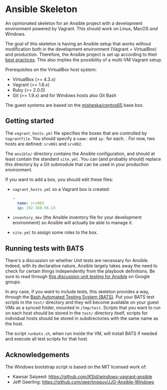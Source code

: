 # Ansible Skeleton

An opinionated skeleton for an Ansible project with a development environment
powered by Vagrant. This should work on Linux, MacOS *and* Windows.

The goal of this skeleton is having an Ansible setup that works without modification both in the development environment (Vagrant + VirtualBox) and production. Therefore, the Ansible project is set up according to their [best practices](http://docs.ansible.com/playbooks_best_practices.html). This also implies the possibility of a multi-VM Vagrant setup.

Prerequisites on the VirtualBox host system:

* VirtualBox (>= 4.3.x)
* Vagrant (>= 1.6.x)
* Ruby (>= 2.0.0)
* Git (>= 1.9.x) and for Windows hosts also Git Bash

The guest systems are based on the [misheska/centos65](https://vagrantcloud.com/misheska/centos65) base box.

## Getting started

The `vagrant_hosts.yml` file specifies the boxes that are controlled by `Vagrantfile`. You should specify a `name:` and `ip:` for each.  . For now, two hosts are defined: `srv001` and `srv002`.

The `ansible/` directory contains the Ansible configuration, and should at least contain the standard `site.yml`. You can (and probably should) replace this directory by a Git submodule that can be used in your production environment.

If you want to add a box, you should edit these files:

* `vagrant_hosts.yml` so a Vagrant box is created:

  ```yaml
  -
    name: srv003
    ip: 192.168.56.13
  ```

* `inventory_dev` (the Ansible inventory file for your development environment) so Ansible will actually be able to manage it.
* `site.yml` to assign some roles to the box.

## Running tests with BATS

There's a discussion on whether Unit tests are necessary for Ansible. Indeed, with its declarative nature, Ansible largely takes away the need to check for certain things independently from the playbook definitions. Be sure to read through [this discussion unit testing for Ansible](https://groups.google.com/forum/#!topic/ansible-project/7VhqDDtf6Js) on Google groups.

In any case, if you *want* to include tests, this skeleton provides a way, through the [Bash Automated Testing System (BATS)](https://github.com/sstephenson/bats). Put your BATS test scripts in the `test/` directory and they will become available on your guest VMs as a synced folder, mounted in `/tmp/test`. Scripts that you want to run on each host should be stored in the `test/` directory itself, scripts for individual hosts should be stored in subdirectories with the same name as the host.

The script `runbats.sh`, when run inside the VM, will install BATS if needed and execute all test scripts for that host.

## Acknowledgements

The Windows bootstrap script is based on the MIT licensed work of:

* Kawsar Saiyeed: https://github.com/KSid/windows-vagrant-ansible
* Jeff Geerling: https://github.com/geerlingguy/JJG-Ansible-Windows


